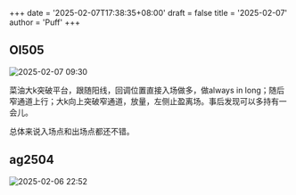 +++
date = '2025-02-07T17:38:35+08:00'
draft = false
title = '2025-02-07'
author = 'Puff'
+++

## OI505

![2025-02-07 09:30](/images/2025-02-07-17-39-06.png)

菜油大k突破平台，跟随阳线，回调位置直接入场做多，做always in long；随后窄通道上行；大k向上突破窄通道，放量，左侧止盈离场。事后发现可以多持有一会儿。

总体来说入场点和出场点都还不错。

## ag2504

![2025-02-06 22:52](/images/2025-02-07-17-52-40.png)
